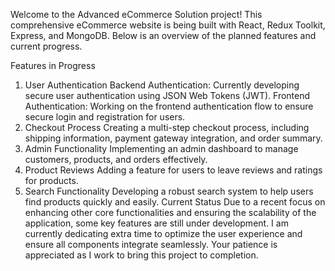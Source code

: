 Welcome to the Advanced eCommerce Solution project! This comprehensive eCommerce website is being built with React, Redux Toolkit, Express, and MongoDB. Below is an overview of the planned features and current progress.

Features in Progress
1. User Authentication
Backend Authentication: Currently developing secure user authentication using JSON Web Tokens (JWT).
Frontend Authentication: Working on the frontend authentication flow to ensure secure login and registration for users.
2. Checkout Process
Creating a multi-step checkout process, including shipping information, payment gateway integration, and order summary.
3. Admin Functionality
Implementing an admin dashboard to manage customers, products, and orders effectively.
4. Product Reviews
Adding a feature for users to leave reviews and ratings for products.
5. Search Functionality
Developing a robust search system to help users find products quickly and easily.
Current Status
Due to a recent focus on enhancing other core functionalities and ensuring the scalability of the application, some key features are still under development. I am currently dedicating extra time to optimize the user experience and ensure all components integrate seamlessly. Your patience is appreciated as I work to bring this project to completion.

